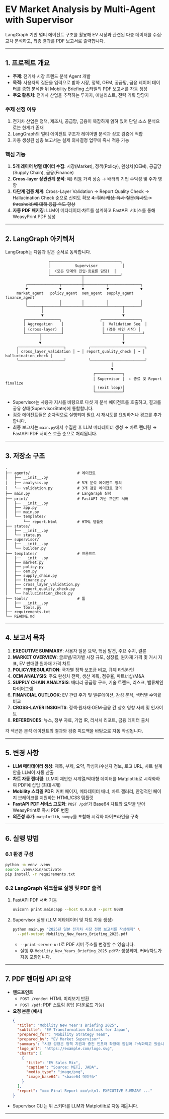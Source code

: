 # EV Market Analysis by Multi-Agent with Supervisor

LangGraph 기반 멀티 에이전트 구조를 활용해 EV 시장과 관련된 다층 데이터를 수집·교차 분석하고, 최종 결과를 PDF 보고서로 출력합니다.

---

## 1. 프로젝트 개요
- **주제**: 전기차 시장 트렌드 분석 Agent 개발
- **목적**: 사용자의 질문을 입력으로 받아 시장, 정책, OEM, 공급망, 금융 레이어 데이터를 종합 분석한 뒤 Mobility Briefing 스타일의 PDF 보고서를 자동 생성
- **주요 활용처**: 전기차 산업을 추적하는 투자자, 애널리스트, 전략 기획 담당자

### 주제 선정 이유
1. 전기차 산업은 정책, 제조사, 공급망, 금융이 복잡하게 얽혀 있어 단일 소스 분석으로는 한계가 존재
2. LangGraph의 멀티 에이전트 구조가 레이어별 분석과 상호 검증에 적합
3. 자동 생성된 심층 보고서는 실제 의사결정 업무에 즉시 적용 가능

### 핵심 기능
1. **5개 레이어 병렬 데이터 수집**: 시장(Market), 정책(Policy), 완성차(OEM), 공급망(Supply Chain), 금융(Finance)
2. **Cross-layer 상관관계 분석**: 예) 리튬 가격 상승 → 배터리 기업 수익성 및 주가 영향
3. **다단계 검증 체계**: Cross-Layer Validation → Report Quality Check → Hallucination Check 순으로 신뢰도 확보
~~4. 쿼리 캐싱: 유사 질문(유사도 > threshold)에 대해 응답 속도 향상~~
5. **자동 PDF 패키징**: LLM이 메타데이터·차트를 설계하고 FastAPI 서비스를 통해 WeasyPrint PDF 생성

---

## 2. LangGraph 아키텍처
LangGraph는 다음과 같은 순서로 동작합니다.

```
                   ┌───────────────────────────────┐
                   │           Supervisor           │
                   │  (모든 단계의 진입·종료를 담당)  │
                   └──────────────┬────────────────┘
                                  │
         ┌──────────────┬─────────┼──────────┬──────────────┐
         ▼              ▼         ▼          ▼              ▼
     market_agent   policy_agent  oem_agent  supply_agent   finance_agent
         │              │         │          │              │
         └──────┬───────┴─────────┴──────────┴──────┬───────┘
                │                                   │
                ▼                                   ▼
        ┌───────────────┐                 ┌─────────────────┐
        │ Aggregation    │                 │  Validation Seq  │
        │ (cross-layer)  │                 │ (검증 체인 시작) │
        └──────┬─────────┘                 └────────┬────────┘
               │                                    │
               ▼                                    ▼
     ┌────────────────────┐          ┌────────────────────────┐
     │ cross_layer_validation │ → │ report_quality_check │ → │ hallucination_check │
     └────────────────────┘          └────────────────────────┘
                                               │
                                               ▼
                                       ┌────────────┐
                                       │ Supervisor │  ← 종료 및 Report finalize
                                       │ (exit loop)│
                                       └────────────┘

```

- Supervisor는 사용자 지시를 바탕으로 다섯 개 분석 에이전트를 호출하고, 결과를 공유 상태(SupervisorState)에 통합합니다.
- 검증 에이전트들은 순차적으로 실행되며 필요 시 재시도를 요청하거나 경고를 추가합니다.
- 최종 보고서는 `main.py`에서 수집한 후 LLM 메타데이터 생성 → 차트 렌더링 → FastAPI PDF 서비스 호출 순으로 처리됩니다.

---

## 3. 저장소 구조
```
.
├── agents/                     # 에이전트
│   ├── __init__.py
│   ├── analysis.py             # 5개 분석 에이전트 정의
│   └── validation.py           # 3개 검증 에이전트 정의
├── main.py                     # LangGraph 실행
├── print/                      # FastAPI 기반 프린트 서버
│   ├── __init__.py
│   ├── app.py                 
│   ├── main.py                
│   └── templates/
│       └── report.html         # HTML 템플릿
├── states/
│   ├── __init__.py
│   └── state.py                
├── supervisor/
│   ├── __init__.py
│   └── builder.py             
├── templates/                  # 프롬프트
│   ├── __init__.py
│   ├── market.py
│   ├── policy.py
│   ├── oem.py
│   ├── supply_chain.py
│   ├── finance.py
│   ├── cross_layer_validation.py
│   ├── report_quality_check.py
│   └── hallucination_check.py
├── tools/                      # 툴
│   ├── __init__.py
│   └── tools.py               
├── requirements.txt
└── README.md
```

---

## 4. 보고서 목차
1. **EXECUTIVE SUMMARY**: 사용자 질문 요약, 핵심 발견, 주요 수치, 결론
2. **MARKET OVERVIEW**: 글로벌/국가별 시장 규모, 성장률, 원자재 가격 및 거시 지표, EV 판매량·원자재 가격 차트
3. **POLICY/REGULATION**: 국가별 정책·보조금 비교, 규제 타임라인
4. **OEM ANALYSIS**: 주요 완성차 전략, 생산 계획, 점유율, 파트너십/M&A
5. **SUPPLY CHAIN ANALYSIS**: 배터리 공급망 구조, 기술 트렌드, 리스크, 밸류체인 다이어그램
6. **FINANCIAL OUTLOOK**: EV 관련 주가 및 밸류에이션, 감성 분석, 섹터별 수익률 비교
7. **CROSS-LAYER INSIGHTS**: 정책·원자재·OEM·금융 간 상호 영향 사례 및 인사이트
8. **REFERENCES**: 뉴스, 정부 자료, 기업 IR, 리서치 리포트, 금융 데이터 출처

각 섹션은 분석 에이전트의 결과와 검증 피드백을 바탕으로 자동 작성됩니다.

---

## 5. 변경 사항
- **LLM 메타데이터 생성**: 제목, 부제, 요약, 작성자/수신자 정보, 로고 URL, 차트 설계안을 LLM이 자동 산출
- **차트 자동 렌더링**: LLM이 제안한 시계열/막대형 데이터를 Matplotlib로 시각화하여 PDF에 삽입 (최대 4개)
- **Mobility 스타일 PDF**: 커버 페이지, 메타데이터 배너, 차트 갤러리, 안정적인 페이지 브레이크를 지원하는 HTML/CSS 템플릿
- **FastAPI PDF 서비스 고도화**: `POST /pdf`가 Base64 차트와 요약을 받아 WeasyPrint로 즉시 PDF 변환
- **의존성 추가**: `matplotlib`, `numpy`를 포함해 시각화 파이프라인을 구축

---

## 6. 실행 방법
### 6.1 환경 구성
```bash
python -m venv .venv
source .venv/bin/activate
pip install -r requirements.txt
```

### 6.2 LangGraph 워크플로 실행 및 PDF 출력
1. FastAPI PDF 서버 기동
   ```bash
   uvicorn print.main:app --host 0.0.0.0 --port 8080
   ```
2. Supervisor 실행 (LLM 메타데이터 및 차트 자동 생성)
   ```bash
   python main.py "2025년 일본 전기차 시장 전망 보고서를 작성해줘" \
     --pdf-output Mobility_New_Years_Briefing_2025.pdf
   ```
   - `--print-server-url`로 PDF 서버 주소를 변경할 수 있습니다.
   - 실행 후 `Mobility_New_Years_Briefing_2025.pdf`가 생성되며, 커버/차트가 자동 포함됩니다.

---

## 7. PDF 렌더링 API 요약
- **엔드포인트**
  - `POST /render`: HTML 미리보기 반환
  - `POST /pdf`: PDF 스트림 응답 (다운로드 가능)
- **요청 본문 (예시)**
  ```json
  {
    "title": "Mobility New Year's Briefing 2025",
    "subtitle": "EV Transformation Outlook for Japan",
    "prepared_for": "Mobility Strategy Team",
    "prepared_by": "EV Market Supervisor",
    "summary": "시장 성장은 정책 지원과 충전 인프라 확장에 힘입어 가속화되고 있습니다.",
    "logo_url": "https://example.com/logo.svg",
    "charts": [
      {
        "title": "EV Sales Mix",
        "caption": "Source: METI, JADA",
        "media_type": "image/png",
        "image_base64": "<base64 데이터>"
      }
    ],
    "report": "=== Final Report ===\n\n1. EXECUTIVE SUMMARY ..."
  }
  ```
- Supervisor CLI는 위 스키마를 LLM과 Matplotlib로 자동 채웁니다.

---